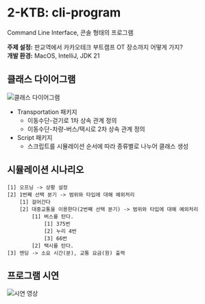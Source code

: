 # 2-KTB: cli-program
Command Line Interface, 콘솔 형태의 프로그램

**주제 설정:** 판교역에서 카카오테크 부트캠프 OT 장소까지 어떻게 가지?<br/>
**개발 환경:** MacOS, IntelliJ, JDK 21


## 클래스 다이어그램
![클래스 다이어그램](https://github.com/user-attachments/assets/f6797a77-64a8-4599-88bd-a5f08d03131d)
- Transportation 패키지
  - 이동수단-걷기로 1차 상속 관계 정의
  - 이동수단-차량-버스/택시로 2차 상속 관계 정의
- Script 패키지
  - 스크립트를 시뮬레이션 순서에 따라 종류별로 나누어 클래스 생성


## 시뮬레이션 시나리오
````
[1] 오프닝 -> 상황 설정
[2] 1번째 선택 분기 -> 범위와 타입에 대해 예외처리
    [1] 걸어간다
    [2] 대중교통을 이용한다(2번째 선택 분기) -> 범위와 타입에 대해 예외처리
        [1] 버스를 탄다.
            [1] 375번
            [2] 누리 4번
            [3] 66번
        [2] 택시를 탄다.
[3] 엔딩 -> 소요 시간(분), 교통 요금(원) 출력
````


## 프로그램 시연
![시연 영상](https://github.com/user-attachments/assets/97b21004-8be0-4b03-9383-cc272f39f6de)